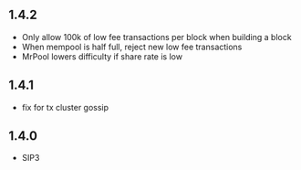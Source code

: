 
## 1.4.2

* Only allow 100k of low fee transactions per block when building a block
* When mempool is half full, reject new low fee transactions
* MrPool lowers difficulty if share rate is low

## 1.4.1

* fix for tx cluster gossip

## 1.4.0

* SIP3


